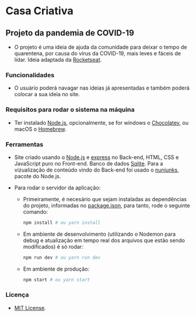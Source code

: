# Casa Criativa

## Projeto da pandemia de COVID-19

- O projeto é uma ideia de ajuda da comunidade para deixar o tempo de quarentena, por causa do vírus da COVID-19, mais leves e fáceis de lidar. Ideia adaptada da [Rocketseat](https://rocketseat.com.br/).

### Funcionalidades

- O usuário poderá navagar nas ideias já apresentadas e também poderá colocar a sua ideia no site.

### Requisitos para rodar o sistema na máquina

- Ter instalado [Node.js](http://nodejs.org/), opcionalmente, se for windows o [Chocolatey](https://chocolatey.org/), ou macOS o [Homebrew](https://brew.sh/).

### Ferramentas

- Site criado usando o [Node.js](http://nodejs.org/) e [express](https://www.npmjs.com/package/express) no Back-end, HTML, CSS e JavaScript puro no Front-end. Banco de dados [Sqlite](https://www.sqlite.org/). Para a vizualização de conteúdo vindo do Back-end foi usado o [nunjunks](https://www.npmjs.com/package/nunjucks), pacote do Node.js.

- Para rodar o servidor da aplicação:
  - Primeiramente, é necesário que sejam instaladas as dependências do projeto, informadas no [package.json](https://github.com/luisdef/casa-criativa/blob/master/package.json), para tanto, rode o seguinte comando:
    ```sh
    npm install # ou yarn install
    ```
  - Em ambiente de desenvolvimento (utilizando o Nodemon para debug e atualização em tempo real dos arquivos que estão sendo modificados) é só rodar:
    ```sh
    npm run dev # ou yarn run dev
    ```
  - Em ambiente de produção:
    ```sh
    npm start # ou yarn start
    ```

### Licença

- [MIT License](https://github.com/luisdef/node-casa-criativa/blob/master/LICENSE).
